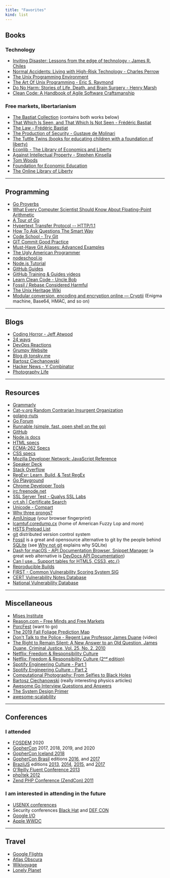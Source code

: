 ```yaml
---
title: "Favorites"
kind: list
---
```


## Books

### Technology
* [Inviting Disaster: Lessons from the edge of technology - James R. Chiles](https://www.amazon.com/Inviting-Disaster-Lessons-From-Technology/dp/0066620821)
* [Normal Accidents: Living with High-Risk Technology - Charles Perrow](https://www.amazon.com/Normal-Accidents-Living-Technologies-ebook/dp/B00CHRINUI)
* [The Unix Programming Environment](https://www.amazon.com/Unix-Programming-Environment-Prentice-Hall-Software/dp/013937681X)
* [The Art Of Unix Programming - Eric S. Raymond](http://catb.org/esr/writings/taoup/html/graphics/taoup.pdf)
* [Do No Harm: Stories of Life, Death, and Brain Surgery - Henry Marsh](https://www.amazon.com/Do-No-Harm-Stories-Surgery-ebook/dp/B00P5KFCW6/)
* [Clean Code: A Handbook of Agile Software Craftsmanship](https://www.amazon.com/Clean-Code-Handbook-Software-Craftsmanship-ebook/dp/B001GSTOAM/)

### Free markets, libertarianism
* [The Bastiat Collection](https://mises.org/library/bastiat-collection) (contains both works below)
* [That Which Is Seen, and That Which Is Not Seen - Frédéric Bastiat](https://mises.org/library/which-seen-and-which-not-seen)
* [The Law - Frédéric Bastiat](https://mises.org/library/law)
* [The Production of Security - Gustave de Molinari](https://mises.org/library/production-security-0)
* [The Tuttle Twins (books for educating children with a foundation of liberty)](https://tuttletwins.com/)
* [Econlib - The Library of Economics and Liberty](https://www.econlib.org)
* [Against Intellectual Property - Stephen Kinsella](https://mises.org/library/against-intellectual-property-0)
* [Tom Woods](https://tomwoods.com)
* [Foundation for Economic Education](https://fee.org)
* [The Online Library of Liberty](https://oll.libertyfund.org)

<hr />

## Programming
* [Go Proverbs](https://go-proverbs.github.io)
* [What Every Computer Scientist Should Know About Floating-Point Arithmetic](https://docs.oracle.com/cd/E19957-01/806-3568/ncg_goldberg.html)
* [A Tour of Go](https://tour.golang.org/)
* [Hypertext Transfer Protocol -- HTTP/1.1](https://tools.ietf.org/html/rfc2616)
* [How To Ask Questions The Smart Way](http://www.catb.org/esr/faqs/smart-questions.html)
* [Code School - Try Git](https://try.github.io/)
* [GIT Commit Good Practice](https://wiki.openstack.org/wiki/GitCommitMessages)
* [Must-Have Git Aliases: Advanced Examples](http://durdn.com/blog/2012/11/22/must-have-git-aliases-advanced-examples/)
* [The Ugly American Programmer](https://www.codinghorror.com/blog/2009/03/the-ugly-american-programmer.html)
* [nodeschool.io](https://nodeschool.io/)
* [Node.js Tutorial](https://blog.udemy.com/node-js-tutorial/)
* [GitHub Guides](https://guides.github.com/)
* [GitHub Training & Guides videos](https://www.youtube.com/user/GitHubGuides/)
* [Learn Clean Code - Uncle Bob](https://www.youtube.com/watch?v=SXkgYZw0evs)
* [Fossil / Rebase Considered Harmful](https://www.fossil-scm.org/home/doc/trunk/www/rebaseharm.md)
* [The Unix Heritage Wiki](https://wiki.tuhs.org/doku.php)
* [Modular conversion, encoding and encryption online — Cryptii](https://cryptii.com) (Enigma machine, Base64, HMAC, and so on)

<hr />

## Blogs

* [Coding Horror - Jeff Atwood](https://www.codinghorror.com/blog/)
* [24 ways](https://24ways.org/)
* [DevOps Reactions](https://devopsreactions.tumblr.com/)
* [Grumpy Website](https://grumpy.website)
* [Blog @ tonsky.me](https://tonsky.me)
* [Bartosz Ciechanowski](https://ciechanow.ski/)
* [Hacker News - Y Combinator](https://news.ycombinator.com/)
* [Photography Life](https://photographylife.com/)

<hr />

## Resources
* [Grammarly](https://www.grammarly.com/)
* [Cat-v.org Random Contrarian Insurgent Organization](http://cat-v.org)
* [golang-nuts](https://groups.google.com/d/forum/golang-nuts)
* [Go Forum](https://forum.golangbridge.org)
* [Runnable (simple, fast, open shell on the go)](http://runnable.com/)
* [GitHub](https://github.com/)
* [Node.js docs](https://nodejs.org/api/)
* [HTML specs](https://www.w3.org/TR/html/)
* [ECMA-262 Specs](http://www.ecma-international.org/publications/files/ECMA-ST/Ecma-262.pdf)
* [CSS specs](https://www.w3.org/Style/CSS/)
* [Mozilla Developer Network: JavaScript Reference](https://developer.mozilla.org/en-US/docs/Web/JavaScript/Reference)
* [Speaker Deck](https://speakerdeck.com/)
* [Stack Overflow](https://stackoverflow.com/)
* [RegExr: Learn, Build, & Test RegEx](http://www.regexr.com/)
* [Go Playground](https://play.golang.org/)
* [Chrome Developer Tools](https://developer.chrome.com/devtools/index)
* [irc.freenode.net](https://freenode.net/)
* [SSL Server Test - Qualys SSL Labs](https://www.ssllabs.com/ssltest/)
* [crt.sh | Certificate Search](https://crt.sh)
* [Unicode - Compart](https://www.compart.com/en/unicode/)
* [Why three prongs?](http://amasci.com/amateur/whygnd.html)
* [AmIUnique](https://amiunique.org/) (your browser fingerprint)
* [lcamtuf.coredump.cx](http://lcamtuf.coredump.cx) (home of American Fuzzy Lop and more)
* [HSTS Preload List](https://hstspreload.org)
* [git](https://git-scm.com) distributed version control system
* [Fossil](https://www.fossil-scm.org/) is a great and opensource alternative to git by the people behind [SQLite](https://sqlite.org/whynotgit.html) (see [Why not git](https://sqlite.org/whynotgit.html) explains why SQLite)
* [Dash for macOS - API Documentation Browser, Snippet Manager](https://kapeli.com/dash) (a great web alternative is [DevDocs API Documentation](https://devdocs.io))
* [Can I use... Support tables for HTML5, CSS3, etc.{}](https://caniuse.com/)
* [Reproducible Builds](https://reproducible-builds.org)
* [FIRST - Common Vulnerability Scoring System SIG](https://www.first.org/cvss/)
* [CERT Vulnerability Notes Database](https://www.kb.cert.org/vuls/)
* [National Vulnerability Database](https://nvd.nist.gov)

<hr />

## Miscellaneous
* [Mises Institute](https://mises.org/)
* [Reason.com – Free Minds and Free Markets](https://reason.com/)
* [PorcFest](http://porcfest.com/) (want to go)
* [The 2019 Fall Foliage Prediction Map](https://smokymountains.com/fall-foliage-map/)
* [Don't Talk to the Police - Regent Law Professor James Duane](https://www.youtube.com/watch?v=d-7o9xYp7eE) (video)
* [The Right to Remain Silent: A New Answer to an Old Question, James Duane, Criminal Justice, Vol. 25, No. 2, 2010](https://papers.ssrn.com/sol3/papers.cfm?abstract_id=1998119)
* [Netflix: Freedom & Responsibility Culture](https://www.slideshare.net/reed2001/culture-2009)
* [Netflix: Freedom & Responsibility Culture (2ⁿᵈ edition)](https://www.slideshare.net/reed2001/culture-1798664)
* [Spotify Engineering Culture - Part 1](https://www.youtube.com/watch?v=Yvfz4HGtoPc)
* [Spotify Engineering Culture - Part 2](https://www.youtube.com/watch?v=vOt4BbWLWQw)
* [Computational Photography: From Selfies to Black Holes](https://vas3k.com/blog/computational_photography/)
* [Bartosz Ciechanowski](https://ciechanow.ski/) (really interesting physics articles)
* [Awesome Go Interview Questions and Answers](https://goquiz.github.io/)
* [The System Design Primer](https://github.com/donnemartin/system-design-primer)
* [awesome-scalability](https://github.com/binhnguyennus/awesome-scalability)

<hr />

## Conferences
### I attended
* [FOSDEM](https://fosdem.org/) 2020
* [GopherCon](https://www.gophercon.com/) 2017, 2018, 2019, and 2020
* [GopherCon Iceland 2018](https://gophercon.is/)
* [GopherCon Brasil](https://gopherconbr.org/) editions
[2016](https://2016.gopherconbr.org/), and
[2017](https://2017.gopherconbr.org/)
* [BrazilJS](https://braziljs.org/) editions 
[2013](https://braziljs.org/conf/2013/),
[2014](https://braziljs.org/conf/2014/),
[2015](https://braziljs.org/conf/2015/), and
[2017](https://braziljs.org/conf/2017/)
* [O'Reilly Fluent Conference 2013](https://conferences.oreilly.com/fluent/fluent2013)
* [php|tek 2012](http://tek12.phparch.com)
* [Zend PHP Conference (ZendCon) 2011](https://joind.in/event/zendcon-2011/schedule/list)

### I am interested in attending in the future
* [USENIX conferences](https://www.usenix.org/conferences)
* Security conferences [Black Hat](https://www.blackhat.com) and [DEF CON](https://www.defcon.org)
* [Google I/O](https://events.google.com/io)
* [Apple WWDC](https://developer.apple.com/)

<hr />

## Travel
* [Google Flights](https://www.google.com/flights)
* [Atlas Obscura](https://www.atlasobscura.com)
* [Wikivoyage](https://en.wikivoyage.org/)
* [Lonely Planet](https://www.lonelyplanet.com)
